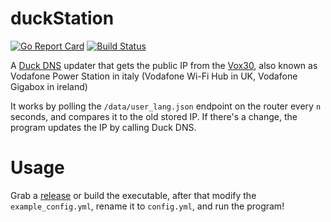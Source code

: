# duckStation
[![Go Report Card](https://goreportcard.com/badge/github.com/TheTipo01/duckStation)](https://goreportcard.com/report/github.com/TheTipo01/duckStation)
[![Build Status](https://app.travis-ci.com/TheTipo01/duckStation.svg?branch=master)](https://app.travis-ci.com/TheTipo01/duckStation)

A [Duck DNS](https://www.duckdns.org) updater that gets the public IP from the [Vox30](https://openwrt.org/toh/vodafone/vodafone_power_station), also known as Vodafone Power Station in italy 
(Vodafone Wi-Fi Hub in UK, Vodafone Gigabox in ireland)

It works by polling the `/data/user_lang.json` endpoint on the router every `n` seconds, and compares 
it to the old stored IP. If there's a change, the program updates the IP by calling Duck DNS.

# Usage
Grab a [release](https://github.com/TheTipo01/duckStation/releases) or build the executable, after that modify the `example_config.yml`, rename it to `config.yml`, and run the program!